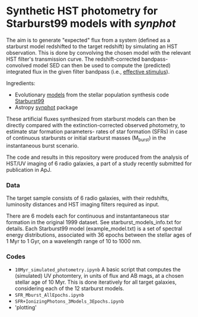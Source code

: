 # Synthetic HST photometry for Starburst99 models with *synphot*

The aim is to generate "expected" flux from a system (defined as a starburst model redshifted to the target redshift) by simulating an HST observation. This is done by convolving the chosen model with the relevant HST filter's transmission curve. The redshift-corrected bandpass-convolved model SED can then be used to compute the (predicted) integrated flux in the given filter bandpass (i.e., [effective stimulus](https://synphot.readthedocs.io/en/latest/synphot/formulae.html#synphot-formula-effstim)). 

Ingredients:
- Evolutionary [models](https://www.stsci.edu/science/starburst99/docs/table-index.html) from the stellar population synthesis code [Starburst99](https://www.stsci.edu/science/starburst99/docs/default.htm) 
- Astropy [synphot](https://synphot.readthedocs.io/en/latest) package

These artificial fluxes synthesized from starburst models can then be directly compared with the extinction-corrected observed photometry, to estimate star formation parameters- rates of star formation (SFRs) in case of continuous starbursts or initial starburst masses (M<sub>burst</sub>) in the instantaneous burst scenario.


The code and results in this repository were produced from the analysis of HST/UV imaging of 6 radio galaxies, a part of a study recently submitted for publication in ApJ. 



### Data

The target sample consists of 6 radio galaxies, with their redshifts, luminosity distances and HST imaging filters required as input.

There are 6 models each for continuous and instantantaneous star formation in the original 1999 dataset. See starburst_models_info.txt for details. Each Starburst99 model (example_model.txt) is a set of spectral energy distributions, associated with 36 epochs between the stellar ages of 1 Myr to 1 Gyr, on a wavelength range of 10 to 1000 nm. 


### Codes

- `10Myr_simulated_photometry.ipynb`  A basic script that computes the (simulated) UV photomtery, in units of flux and AB mags, at a chosen stellar age of 10 Myr. This is done iteratively for all target galaxies, considering each of the 12 starburst models.
- `SFR_Mburst_AllEpochs.ipynb`  
- `SFR+IonizingPhotons_3Models_3Epochs.ipynb`
- 'plotting'
